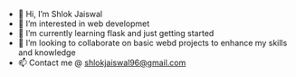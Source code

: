 - 👋 Hi, I’m Shlok Jaiswal
- 👀 I’m interested in web developmet
- 🌱 I’m currently learning flask and just getting started 
- 💞️ I’m looking to collaborate on basic webd projects to enhance my skills and knowledge
- 📫 Contact me @ shlokjaiswal96@gmail.com

<!---
outlawrider96/outlawrider96 is a ✨ special ✨ repository because its `README.md` (this file) appears on your GitHub profile.
You can click the Preview link to take a look at your changes.
--->
